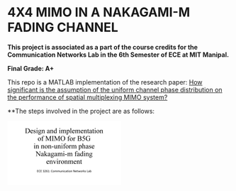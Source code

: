# 4X4 MIMO IN A NAKAGAMI-M FADING CHANNEL

**This project is associated as a part of the course credits for the Communication Networks Lab in the 6th Semester of ECE at MIT Manipal.**

**Final Grade: A+**


This repo is a MATLAB implementation of the research paper: 
[How significant is the assumption of the uniform channel phase distribution on the performance of spatial multiplexing MIMO system?](https://link.springer.com/article/10.1007/s11276-016-1286-z)


**The steps involved in the project are as follows:

<img src="./1.jpg" width="256">
